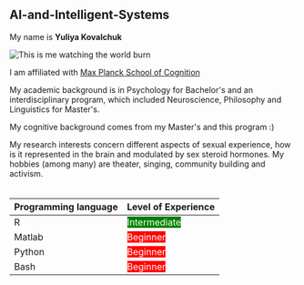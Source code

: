 ## AI-and-Intelligent-Systems

My name is **Yuliya Kovalchuk**

![This is me watching the world burn](https://i.imgur.com/WkqtB3g.png)

I am affiliated with [Max Planck School of Cognition](https://cognition.maxplanckschools.org/en)

My academic background is in Psychology for Bachelor's and an interdisciplinary program, which included Neuroscience, Philosophy and Linguistics for Master's. 

My cognitive background comes from my Master's and this program :) 

My research interests concern different aspects of sexual experience, how is it represented in the brain and modulated by sex steroid hormones. My hobbies (among many) are theater, singing, community building and activism. 
<hr style="height:5px;background-color:white">

| **Programming language** | **Level of Experience** |  
| :--- | :--- | 
| R |  <mark style="background-color:green;color:white"> Intermediate</mark> | 
| Matlab | <mark style="background-color:red;color:white"> Beginner</mark> | 
| Python |<mark style="background-color:red;color:white"> Beginner</mark> | 
| Bash | <mark style="background-color:red;color:white"> Beginner</mark> | 




